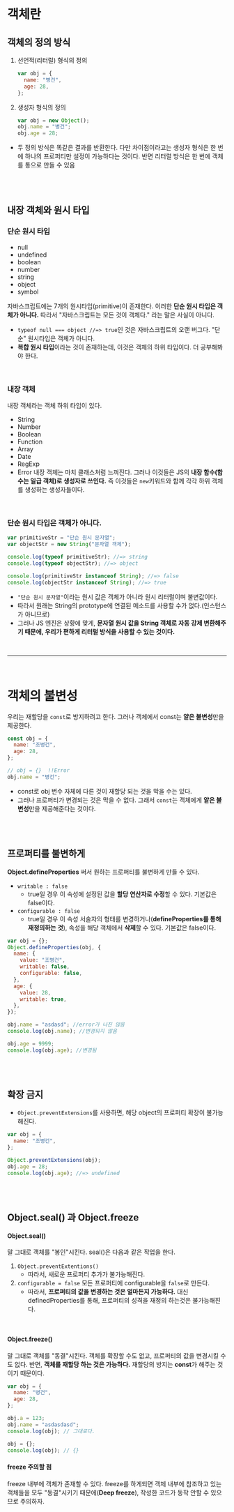 # 객체란

## 객체의 정의 방식

1. 선언적(리터럴) 형식의 정의
   ```javascript
   var obj = {
     name: "병건",
     age: 28,
   };
   ```
2. 생성자 형식의 정의
   ```javascript
   var obj = new Object();
   obj.name = "병건";
   obj.age = 28;
   ```

- 두 정의 방식은 똑같은 결과를 반환한다. 다만 차이점이라고는 생성자 형식은 한 번에 하나의 프로퍼티만 설정이 가능하다는 것이다. 반면 리터럴 방식은 한 번에 객체를 통으로 만들 수 있음

<br>
<br>

## 내장 객체와 원시 타입

### 단순 원시 타입

- null
- undefined
- boolean
- number
- string
- object
- symbol

자바스크립트에는 7개의 원시타입(primitive)이 존재한다. 이러한 **단순 원시 타입은 객체가 아니다.** 따라서 "자바스크립트는 모든 것이 객체다." 라는 말은 사실이 아니다.

- `typeof null === object //=> true`인 것은 자바스크립트의 오랜 버그다. "단순" 원시타입은 객체가 아니다.
- **복합 원시 타입**이라는 것이 존재하는데, 이것은 객체의 하위 타입이다. 더 공부해봐야 한다.

<br>

### 내장 객체

내장 객체라는 객체 하위 타입이 있다.

- String
- Number
- Boolean
- Function
- Array
- Date
- RegExp
- Error
  내장 객체는 마치 클래스처럼 느껴진다. 그러나 이것들은 JS의 **내장 함수(함수는 일급 객체)로 생성자로 쓰인다.** 즉 이것들은 `new`키워드와 함께 각각 하위 객체를 생성하는 생성자들이다.

<br>

### 단순 원시 타입은 객체가 아니다.

```javascript
var primitiveStr = "단순 원시 문자열";
var objectStr = new String("문자열 객체");

console.log(typeof primitiveStr); //=> string
console.log(typeof objectStr); //=> object

console.log(primitiveStr instanceof String); //=> false
console.log(objectStr instanceof String); //=> true
```

- `"단순 원시 문자열"`이라는 원시 값은 객체가 아니라 원시 리터럴이며 불변값이다.
- 따라서 원래는 String의 prototype에 연결된 메소드를 사용할 수가 없다.(인스턴스가 아니므로)
- 그러나 JS 엔진은 상황에 맞게, **문자열 원시 값을 String 객체로 자동 강제 변환해주기 때문에, 우리가 편하게 리터럴 방식을 사용할 수 있는 것이다.**

<br>
<hr>
<br>

# 객체의 불변성

우리는 재할당을 `const`로 방지하려고 한다. 그러나 객체에서 const는 **얕은 불변성**만을 제공한다.

```javascript
const obj = {
  name: "조병건",
  age: 28,
};

// obj = {}  !!Error
obj.name = "병건";
```

- const로 obj 변수 자체에 다른 것이 재할당 되는 것을 막을 수는 있다.
- 그러나 프로퍼티가 변경되는 것은 막을 수 없다. 그래서 `const`는 객체에게 **얕은 불변성**만을 제공해준다는 것이다.

<br>
<br>

## 프로퍼티를 불변하게

**Object.defineProperties** 써서 원하는 프로퍼티를 불변하게 만들 수 있다.

- `writable : false`
  - true일 경우 이 속성에 설정된 값을 **할당 연산자로 수정**할 수 있다. 기본값은 false이다.
- `configurable : false`
  - true일 경우 이 속성 서술자의 형태를 변경하거나(**defineProperties를 통해 재정의하는 것**), 속성을 해당 객체에서 **삭제**할 수 있다. 기본값은 false이다.

```javascript
var obj = {};
Object.defineProperties(obj, {
  name: {
    value: "조병건",
    writable: false,
    configurable: false,
  },
  age: {
    value: 28,
    writable: true,
  },
});

obj.name = "asdasd"; //error가 나진 않음
console.log(obj.name); //변경되지 않음

obj.age = 9999;
console.log(obj.age); //변경됨
```

<br>
<br>

## 확장 금지

- `Object.preventExtensions`를 사용하면, 해당 object의 프로퍼티 확장이 불가능해진다.

```javascript
var obj = {
  name: "조병건",
};

Object.preventExtensions(obj);
obj.age = 28;
console.log(obj.age); //=> undefined
```

<br>
<br>

## Object.seal() 과 Object.freeze

#### Object.seal()

말 그대로 객체를 "봉인"시킨다. seal()은 다음과 같은 작업을 한다.

1. `Object.preventExtentions()`
   - 따라서, 새로운 프로퍼티 추가가 불가능해진다.
2. `configurable = false` 모든 프로퍼티에 configurable을 `false`로 만든다.
   - 따라서, **프로퍼티의 값을 변경하는 것은 얼마든지 가능하다.** 대신 definedProperties를 통해, 프로퍼티의 성격을 재정의 하는것은 불가능해진다.

<br>

#### Object.freeze()

말 그대로 객체를 "동결"시킨다. 객체를 확장할 수도 없고, 프로퍼티의 값을 변경시킬 수도 없다. 반면, **객체를 재할당 하는 것은 가능하다.** 재할당의 방지는 **const**가 해주는 것이기 때문이다.

```javascript
var obj = {
  name: "병건",
  age: 28,
};

obj.a = 123;
obj.name = "asdasdasd";
console.log(obj); // 그대로다.

obj = {};
console.log(obj); // {}
```

#### freeze 주의할 점

freeze 내부에 객체가 존재할 수 있다. freeze를 하게되면 객체 내부에 참조하고 있는 객체들을 모두 "동결"시키기 때문에(**Deep freeze**), 작성한 코드가 동작 안할 수 있으므로 주의하자.
